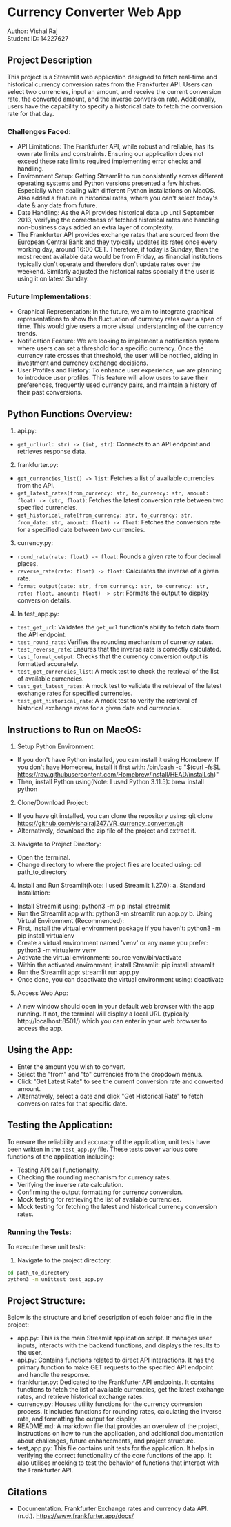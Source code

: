# Currency Converter Web App

Author: Vishal Raj<br />
Student ID: 14227627

## Project Description
This project is a Streamlit web application designed to fetch real-time and historical currency conversion rates from the Frankfurter API. Users can select two currencies, input an amount, and receive the current conversion rate, the converted amount, and the inverse conversion rate. Additionally, users have the capability to specify a historical date to fetch the conversion rate for that day.

### Challenges Faced:
* API Limitations: The Frankfurter API, while robust and reliable, has its own rate limits and constraints. Ensuring our application does not exceed these rate limits required implementing error checks and handling.
* Environment Setup: Getting Streamlit to run consistently across different operating systems and Python versions presented a few hitches. Especially when dealing with different Python installations on MacOS. Also added a feature in historical rates, where you can't select today's date & any date from future.
* Date Handling: As the API provides historical data up until September 2013, verifying the correctness of fetched historical rates and handling non-business days added an extra layer of complexity.
* The Frankfurter API provides exchange rates that are sourced from the European Central Bank and they typically updates its rates once every working day, around 16:00 CET. Therefore, if today is Sunday, then the most recent available data would be from Friday, as financial institutions typically don't operate and therefore don't update rates over the weekend. Similarly adjusted the historical rates specially if the user is using it on latest Sunday.

### Future Implementations:
* Graphical Representation: In the future, we aim to integrate graphical representations to show the fluctuation of currency rates over a span of time. This would give users a more visual understanding of the currency trends.
* Notification Feature: We are looking to implement a notification system where users can set a threshold for a specific currency. Once the currency rate crosses that threshold, the user will be notified, aiding in investment and currency exchange decisions.
* User Profiles and History: To enhance user experience, we are planning to introduce user profiles. This feature will allow users to save their preferences, frequently used currency pairs, and maintain a history of their past conversions.

## Python Functions Overview:
1. api.py:
* `get_url(url: str) -> (int, str)`: Connects to an API endpoint and retrieves response data.

2. frankfurter.py:
* `get_currencies_list() -> list`: Fetches a list of available currencies from the API.
* `get_latest_rates(from_currency: str, to_currency: str, amount: float) -> (str, float)`: Fetches the latest conversion rate between two specified currencies.
* `get_historical_rate(from_currency: str, to_currency: str, from_date: str, amount: float) -> float`: Fetches the conversion rate for a specified date between two currencies.

3. currency.py:
* `round_rate(rate: float) -> float`: Rounds a given rate to four decimal places.
* `reverse_rate(rate: float) -> float`: Calculates the inverse of a given rate.
* `format_output(date: str, from_currency: str, to_currency: str, rate: float, amount: float) -> str`: Formats the output to display conversion details.
4. In test_app.py:
  * `test_get_url`: Validates the `get_url` function's ability to fetch data from the API endpoint.
  * `test_round_rate`: Verifies the rounding mechanism of currency rates.
  * `test_reverse_rate`: Ensures that the inverse rate is correctly calculated.
  * `test_format_output`: Checks that the currency conversion output is formatted accurately.
  * `test_get_currencies_list`: A mock test to check the retrieval of the list of available currencies.
  * `test_get_latest_rates`: A mock test to validate the retrieval of the latest exchange rates for specified currencies.
  * `test_get_historical_rate`: A mock test to verify the retrieval of historical exchange rates for a given date and currencies.

## Instructions to Run on MacOS:
1.	Setup Python Environment:
*	If you don't have Python installed, you can install it using Homebrew. If you don't have Homebrew, install it first with:
/bin/bash -c "$(curl -fsSL https://raw.githubusercontent.com/Homebrew/install/HEAD/install.sh)"
*	Then, install Python using(Note: I used Python 3.11.5):
brew install python
2.	Clone/Download Project:
*	If you have git installed, you can clone the repository using:
git clone https://github.com/vishalraj247/VR_currency_converter.git
*	Alternatively, download the zip file of the project and extract it.
3.	Navigate to Project Directory:
*	Open the terminal.
*	Change directory to where the project files are located using:
cd path_to_directory
4.	Install and Run Streamlit(Note: I used Streamlit 1.27.0):
a. Standard Installation:
*	Install Streamlit using:
python3 -m pip install streamlit
*	Run the Streamlit app with:
python3 -m streamlit run app.py
b. Using Virtual Environment (Recommended):
*	First, install the virtual environment package if you haven't:
python3 -m pip install virtualenv
*	Create a virtual environment named 'venv' or any name you prefer:
python3 -m virtualenv venv
*	Activate the virtual environment:
source venv/bin/activate
*	Within the activated environment, install Streamlit:
pip install streamlit
*	Run the Streamlit app:
streamlit run app.py
*	Once done, you can deactivate the virtual environment using:
deactivate
5.	Access Web App:
*	A new window should open in your default web browser with the app running. If not, the terminal will display a local URL (typically http://localhost:8501/) which you can enter in your web browser to access the app.

## Using the App:
*	Enter the amount you wish to convert.
*	Select the "from" and "to" currencies from the dropdown menus.
*	Click "Get Latest Rate" to see the current conversion rate and converted amount.
*	Alternatively, select a date and click "Get Historical Rate" to fetch conversion rates for that specific date.

## Testing the Application:

To ensure the reliability and accuracy of the application, unit tests have been written in the `test_app.py` file. These tests cover various core functions of the application including:

* Testing API call functionality.
* Checking the rounding mechanism for currency rates.
* Verifying the inverse rate calculation.
* Confirming the output formatting for currency conversion.
* Mock testing for retrieving the list of available currencies.
* Mock testing for fetching the latest and historical currency conversion rates.

### Running the Tests:

To execute these unit tests:

1. Navigate to the project directory:
```bash
cd path_to_directory
python3 -m unittest test_app.py
```

## Project Structure:

Below is the structure and brief description of each folder and file in the project:

* app.py:
This is the main Streamlit application script. It manages user inputs, interacts with the backend functions, and displays the results to the user.
* api.py:
Contains functions related to direct API interactions. It has the primary function to make GET requests to the specified API endpoint and handle the response.
* frankfurter.py:
Dedicated to the Frankfurter API endpoints. It contains functions to fetch the list of available currencies, get the latest exchange rates, and retrieve historical exchange rates.
* currency.py:
Houses utility functions for the currency conversion process. It includes functions for rounding rates, calculating the inverse rate, and formatting the output for display.
* README.md:
A markdown file that provides an overview of the project, instructions on how to run the application, and additional documentation about challenges, future enhancements, and project structure.
* test_app.py:
  This file contains unit tests for the application. It helps in verifying the correct functionality of the core functions of the app. It also utilises mocking to test the behavior of functions that interact with the Frankfurter API.

## Citations
* Documentation. Frankfurter Exchange rates and currency data API. (n.d.). https://www.frankfurter.app/docs/